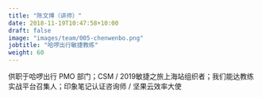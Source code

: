 ```yaml
---
title: "陈文博（讲师）"
date: 2018-11-19T10:47:58+10:00
draft: false
image: "images/team/005-chenwenbo.png"
jobtitle: "哈啰出行敏捷教练"
weight: 60
---
```


供职于哈啰出行 PMO 部门；CSM / 2019敏捷之旅上海站组织者；我们能达教练实战平台召集人；印象笔记认证咨询师 / 坚果云效率大使